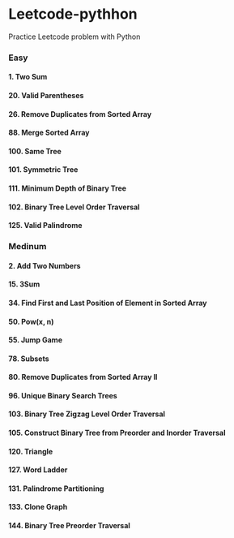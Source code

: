 # Leetcode-pythhon

Practice Leetcode problem with Python

### Easy

#### 1. Two Sum

#### 20. Valid Parentheses

#### 26. Remove Duplicates from Sorted Array

#### 88. Merge Sorted Array

#### 100. Same Tree

#### 101. Symmetric Tree

#### 111. Minimum Depth of Binary Tree

#### 102. Binary Tree Level Order Traversal

#### 125. Valid Palindrome

### Medinum

#### 2. Add Two Numbers

#### 15. 3Sum

#### 34. Find First and Last Position of Element in Sorted Array

#### 50. Pow(x, n)

#### 55. Jump Game

#### 78. Subsets

#### 80. Remove Duplicates from Sorted Array II

#### 96. Unique Binary Search Trees

#### 103. Binary Tree Zigzag Level Order Traversal

#### 105. Construct Binary Tree from Preorder and Inorder Traversal

#### 120. Triangle

#### 127. Word Ladder

#### 131. Palindrome Partitioning

#### 133. Clone Graph

#### 144. Binary Tree Preorder Traversal

